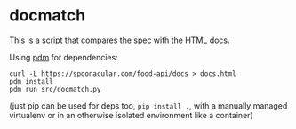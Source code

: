 # docmatch

This is a script that compares the spec with the HTML docs.

Using [pdm](https://pdm-project.org/) for dependencies:

```shell
curl -L https://spoonacular.com/food-api/docs > docs.html
pdm install
pdm run src/docmatch.py
```

(just pip can be used for deps too, `pip install .`,
with a manually managed virtualenv or in an otherwise isolated environment like a container)

